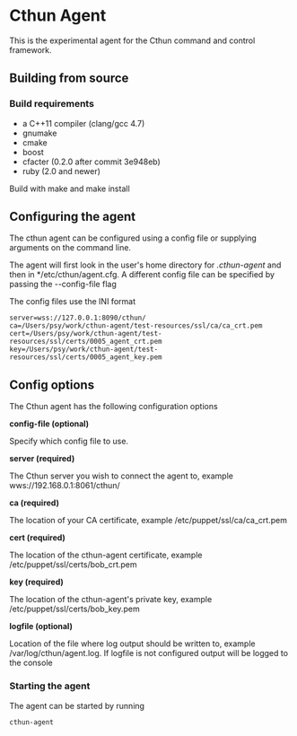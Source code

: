 # Cthun Agent

This is the experimental agent for the Cthun command and control framework.

## Building from source

### Build requirements
 - a C++11 compiler (clang/gcc 4.7)
 - gnumake
 - cmake
 - boost
 - cfacter (0.2.0 after commit 3e948eb)
 - ruby (2.0 and newer)

Build with make and make install

## Configuring the agent

The cthun agent can be configured using a config file or supplying arguments on the command line.

The agent will first look in the user's home directory for *.cthun-agent* and then in
*/etc/cthun/agent.cfg. A different config file can be specified by passing the --config-file flag

The config files use the INI format

```
server=wss://127.0.0.1:8090/cthun/
ca=/Users/psy/work/cthun-agent/test-resources/ssl/ca/ca_crt.pem
cert=/Users/psy/work/cthun-agent/test-resources/ssl/certs/0005_agent_crt.pem
key=/Users/psy/work/cthun-agent/test-resources/ssl/certs/0005_agent_key.pem
```

## Config options

The Cthun agent has the following configuration options

**config-file (optional)**

Specify which config file to use.

**server (required)**

The Cthun server you wish to connect the agent to, example wws://192.168.0.1:8061/cthun/

**ca (required)**

The location of your CA certificate, example /etc/puppet/ssl/ca/ca_crt.pem

**cert (required)**

The location of the cthun-agent certificate, example /etc/puppet/ssl/certs/bob_crt.pem

**key (required)**

The location of the cthun-agent's private key, example /etc/puppet/ssl/certs/bob_key.pem

**logfile (optional)**

Location of the file where log output should be written to, example /var/log/cthun/agent.log.
If logfile is not configured output will be logged to the console

### Starting the agent

The agent can be started by running
```
cthun-agent
```
